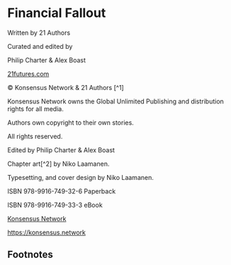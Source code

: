 # Financial Fallout

Written by 21 Authors

Curated and edited by

Philip Charter & Alex Boast

[21futures.com](http://21futures.com)

© Konsensus Network & 21 Authors [^1]

Konsensus Network owns the Global Unlimited Publishing and distribution rights for all media.

Authors own copyright to their own stories.

All rights reserved.

Edited by Philip Charter & Alex Boast

Chapter art[^2] by Niko Laamanen.

Typesetting, and cover design by Niko Laamanen.

ISBN 978-9916-749-32-6 Paperback

ISBN 978-9916-749-33-3 eBook

[Konsensus Network](https://konsensus.network)

<https://konsensus.network>


## Footnotes

